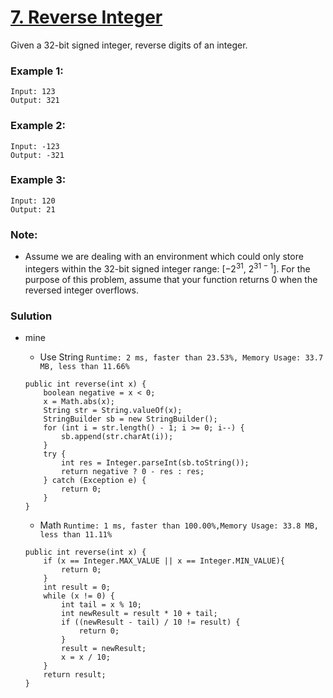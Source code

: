 # [7. Reverse Integer](https://leetcode.com/problems/reverse-integer/)

Given a 32-bit signed integer, reverse digits of an integer.

### Example 1:
```
Input: 123
Output: 321
```

### Example 2:
```
Input: -123
Output: -321
```

### Example 3:
```
Input: 120
Output: 21
```

### Note:
* Assume we are dealing with an environment which could only store integers within the 32-bit signed integer range: [−2<sup>31</sup>,  2<sup>31 − 1</sup>]. For the purpose of this problem, assume that your function returns 0 when the reversed integer overflows.


### Sulution
* mine
  * Use String  `Runtime: 2 ms, faster than 23.53%, Memory Usage: 33.7 MB, less than 11.66%`
  ```
  public int reverse(int x) {
      boolean negative = x < 0;
      x = Math.abs(x);
      String str = String.valueOf(x);
      StringBuilder sb = new StringBuilder();
      for (int i = str.length() - 1; i >= 0; i--) {
          sb.append(str.charAt(i));
      }
      try {
          int res = Integer.parseInt(sb.toString());
          return negative ? 0 - res : res;
      } catch (Exception e) {
          return 0;
      }
  }
  ```
  
  * Math `Runtime: 1 ms, faster than 100.00%,Memory Usage: 33.8 MB, less than 11.11%`
  ```
  public int reverse(int x) {
      if (x == Integer.MAX_VALUE || x == Integer.MIN_VALUE){
          return 0;
      }
      int result = 0;
      while (x != 0) {
          int tail = x % 10;
          int newResult = result * 10 + tail;
          if ((newResult - tail) / 10 != result) {
              return 0;
          }
          result = newResult;
          x = x / 10;
      }
      return result;
  }
  ```
